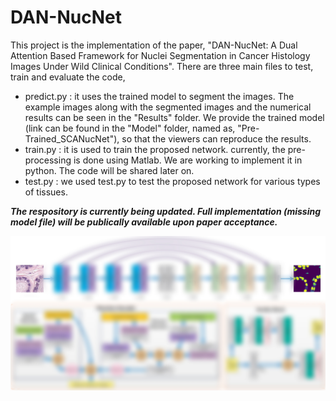 # DAN-NucNet
This project is the implementation of the paper, "DAN-NucNet: A Dual Attention Based Framework for Nuclei Segmentation in Cancer Histology Images Under Wild Clinical Conditions".
There are three main files to test, train and evaluate the code,
* predict.py : it uses the trained model to segment the images. The example images along with the segmented images and the numerical results can be seen in the "Results" folder. We provide the trained model (link can be found in the "Model" folder, named as, "Pre-Trained_SCANucNet"), so that the viewers can reproduce the results. 
* train.py : it is used to train the proposed network. currently, the pre-processing is done using Matlab. We are working to implement it in python. The code will be shared later on.
* test.py : we used test.py to test the proposed network for various types of tissues.

___The respository is currently being updated. Full implementation (missing model file) will be publically available upon paper acceptance.___

![](/assets/model.jpg)
